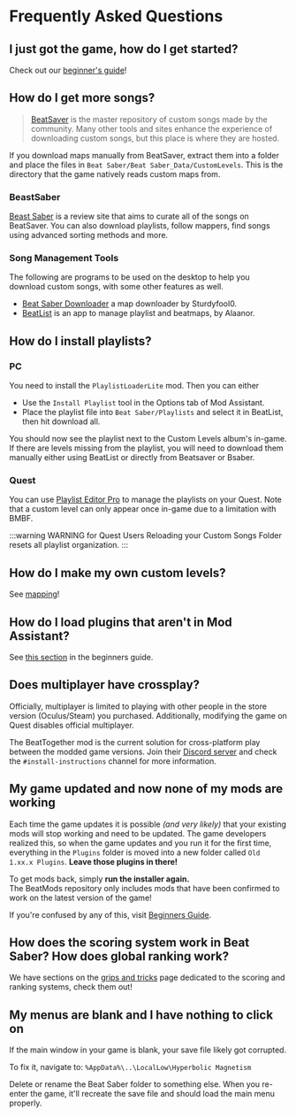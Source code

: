 # Frequently Asked Questions

## I just got the game, how do I get started?
Check out our [beginner's guide](/beginners-guide.md)!

## How do I get more songs?
> [BeatSaver](https://beatsaver.com) is the master repository of custom songs made by the community.
> Many other tools and sites enhance the experience of downloading custom songs, but this place is where they are hosted.

If you download maps manually from BeatSaver, extract them into a folder and place the files in `Beat Saber/Beat Saber_Data/CustomLevels`.
This is the directory that the game natively reads custom maps from.

### BeastSaber
[Beast Saber](https://www.bsaber.com) is a review site that aims to curate all of the songs on BeatSaver.
You can also download playlists, follow mappers, find songs using advanced sorting methods and more.

### Song Management Tools
The following are programs to be used on the desktop to help you download custom songs, with some other features as well.

* [Beat Saber Downloader](https://drive.google.com/file/d/1QWedF77hWYbqcigIWa2UcpXlhqGTjwR1/view) a map downloader by Sturdyfool0.
* [BeatList](https://github.com/Alaanor/beatlist) is an app to manage playlist and beatmaps, by Alaanor.

## How do I install playlists?

### PC
You need to install the `PlaylistLoaderLite` mod. Then you can either

* Use the `Install Playlist` tool in the Options tab of Mod Assistant.
* Place the playlist file into `Beat Saber/Playlists` and select it in BeatList, then hit download all.

You should now see the playlist next to the Custom Levels album's in-game. If there are levels missing from the playlist,
you will need to download them manually either using BeatList or directly from Beatsaver or Bsaber.

### Quest
You can use [Playlist Editor Pro](https://beatsaberquest.com/bmbf/my-tools/playlist-editor-pro/) to manage the playlists
on your Quest. Note that a custom level can only appear once in-game due to a limitation with BMBF.

:::warning WARNING for Quest Users
Reloading your Custom Songs Folder resets all playlist organization.
:::

## How do I make my own custom levels?
See [mapping](/mapping/)!

## How do I load plugins that aren't in Mod Assistant?
See [this section](/pc-modding.md#manual-installation) in the beginners guide.

## Does multiplayer have crossplay?
Officially, multiplayer is limited to playing with other people in the store version (Oculus/Steam) you purchased.
Additionally, modifying the game on Quest disables official multiplayer.

The BeatTogether mod is the current solution for cross-platform play between the modded game versions. Join their
[Discord server](https://discord.com/invite/gezGrFG4tz) and check the `#install-instructions` channel for more information.

## My game updated and now none of my mods are working
Each time the game updates it is possible *(and very likely)* that your existing mods will stop working and need to be updated.
The game developers realized this, so when the game updates and you run it for the first time, everything in the `Plugins`
folder is moved into a new folder called `Old 1.xx.x Plugins`. **Leave those plugins in there!**

To get mods back, simply **run the installer again.**  
The BeatMods repository only includes mods that have been confirmed to work on the latest version of the game!

If you're confused by any of this, visit [Beginners Guide](/beginners-guide.md).

## How does the scoring system work in Beat Saber? How does global ranking work?
We have sections on the [grips and tricks](/grips-and-tricks.md) page dedicated to the scoring and ranking systems,
check them out!

## My menus are blank and I have nothing to click on
If the main window in your game is blank, your save file likely got corrupted.

To fix it, navigate to:
`%AppData%\..\LocalLow\Hyperbolic Magnetism`

Delete or rename the Beat Saber folder to something else. When you re-enter the game,
it'll recreate the save file and should load the main menu properly.
